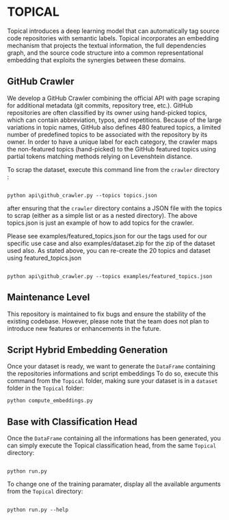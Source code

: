 # TOPICAL 

Topical introduces a deep learning model that can automatically tag source code repositories with semantic labels. Topical incorporates an embedding mechanism that projects the textual information, the full dependencies graph, and the source code structure into a common representational embedding that exploits the synergies between these domains. 

## GitHub Crawler
We develop a GitHub Crawler combining the official API with page scraping for additional metadata (git commits, repository tree, etc.). GitHub repositories are often classified by its owner using hand-picked topics, which can contain abbreviation, typos, and repetitions. Because of the large variations in topic names, GitHub also defines 480 featured topics, a limited number of predefined topics to be associated with the repository by its owner. In order to have a unique label for each category, the crawler maps the non-featured topics (hand-picked) to the GitHub featured topics using partial tokens matching methods relying on Levenshtein distance.

To scrap the dataset, execute this command line from the `crawler` directory : 
<html>
<code>
python api\github_crawler.py --topics topics.json</code>
</html>

after ensuring that the `crawler` directory contains a JSON file with the topics to scrap (either as a simple list or as a nested directory). The above topics.json is just an example of how to add topics for the crawler. 

Please see examples/featured_topics.json for our the tags used for our specific use case and also examples/dataset.zip for the zip of the dataset used also. As stated above, you can re-create the 20 topics and dataset using featured_topics.json

<html>
<code>
python api\github_crawler.py --topics examples/featured_topics.json</code>
</html>


## Maintenance Level
This repository is maintained to fix bugs and ensure the stability of the existing codebase. However, please note that the team does not plan to introduce new features or enhancements in the future.


## Script Hybrid Embedding Generation

Once your dataset is ready, we want to generate the `DataFrame` containing the repositories informations and script embeddings
To do so, execute this command from the `Topical` folder, making sure your dataset is in a `dataset` folder in the `Topical` folder:
<html><code>python compute_embeddings.py
</code>
</html>

## Base with Classification Head

Once the `DataFrame` containing all the informations has been generated, you can simply execute the Topical classification head, from the same `Topical` directory:
<html>
<code>
python run.py
</code>
</html>

To change one of the training paramater, display all the available arguments from the `Topical` directory:
<html>
<code>
python run.py --help
</code>
</html>
